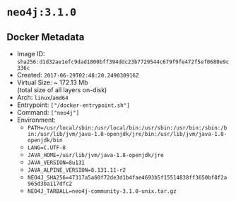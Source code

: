 # `neo4j:3.1.0`

## Docker Metadata

- Image ID: `sha256:d1d32ae1efc9dad1800bff394ddc23b7729544c679f9fe472f5ef0680e9c336c`
- Created: `2017-06-29T02:48:20.249030916Z`
- Virtual Size: ~ 172.13 Mb  
  (total size of all layers on-disk)
- Arch: `linux`/`amd64`
- Entrypoint: `["/docker-entrypoint.sh"]`
- Command: `["neo4j"]`
- Environment:
  - `PATH=/usr/local/sbin:/usr/local/bin:/usr/sbin:/usr/bin:/sbin:/bin:/usr/lib/jvm/java-1.8-openjdk/jre/bin:/usr/lib/jvm/java-1.8-openjdk/bin`
  - `LANG=C.UTF-8`
  - `JAVA_HOME=/usr/lib/jvm/java-1.8-openjdk/jre`
  - `JAVA_VERSION=8u131`
  - `JAVA_ALPINE_VERSION=8.131.11-r2`
  - `NEO4J_SHA256=47317a5a60f72de3d1b4fae4693b5f15514838ff3650bf8f2a965d3ba117dfc2`
  - `NEO4J_TARBALL=neo4j-community-3.1.0-unix.tar.gz`
